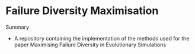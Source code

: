 # Failure Diversity Maximisation
Summary

 - A repository containing the implementation of the methods used for the paper Maximising Failure Diversity in Evolutionary Simulations
